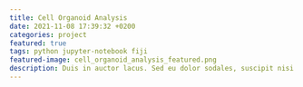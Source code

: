 ```yaml
---
title: Cell Organoid Analysis
date: 2021-11-08 17:39:32 +0200
categories: project
featured: true
tags: python jupyter-notebook fiji
featured-image: cell_organoid_analysis_featured.png
description: Duis in auctor lacus. Sed eu dolor sodales, suscipit nisi vel, sodales purus. Quisque accumsan, odio facilisis hendrerit porttitor, metus quam dictum magna, at sodales ante quam a quam. Nam nunc quam, lobortis in massa ac, iaculis cursus nibh. Aliquam sollicitudin accumsan rhoncus. Class aptent taciti sociosqu ad litora torquent per conubia nostra, per inceptos himenaeos.
---
```

